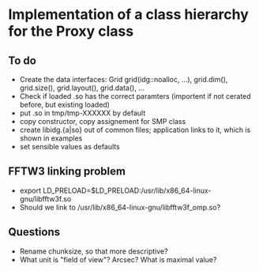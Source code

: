 # Implementation of a class hierarchy for the Proxy class


## To do

* Create the data interfaces: Grid grid(idg::noalloc, ...), grid.dim(),
  grid.size(), grid.layout(), grid.data(), ...      
* Check if loaded .so has the correct paramters (importent if not cerated
  before, but existing loaded)
* put .so in tmp/tmp-XXXXXX by default
* copy constructor, copy assignement for SMP class
* create libidg.{a|so} out of common files; application links to it, which
  is shown in examples
* set sensible values as defaults


## FFTW3 linking problem

* export LD_PRELOAD=$LD_PRELOAD:/usr/lib/x86_64-linux-gnu/libfftw3f.so
* Should we link to /usr/lib/x86_64-linux-gnu/libfftw3f_omp.so?


## Questions

* Rename chunksize, so that more descriptive? 
* What unit is "field of view"? Arcsec? What is maximal value?

